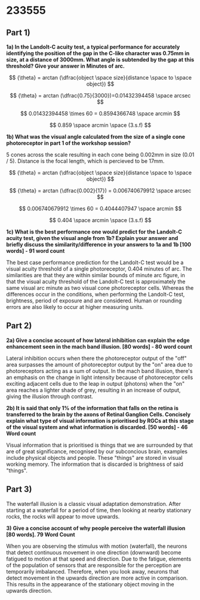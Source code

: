 # 233555

## **Part 1)**

**1a) In the Landolt-C acuity test, a typical performance for accurately identifying the position of the gap in the C-like character was 0.75mm in size, at a distance of 3000mm. What angle is subtended by the gap at this threshold? Give your answer in Minutes of arc.**

$$
{\theta} = arctan (\dfrac{object \space size}{distance \space to \space object})
$$

$$
{\theta} = arctan (\dfrac{0.75}{3000})=0.01432394458 \space arcsec
$$

$$
0.01432394458 \times 60 = 0.8594366748 \space arcmin
$$

$$
0.859 \space arcmin \space (3.s.f)
$$

**1b) What was the visual angle calculated from the size of a single cone photoreceptor in part 1 of the workshop session?**

5 cones across the scale resulting in each cone being 0.002mm in size (0.01 / 5). Distance is the focal length, which is percieved to be 17mm.

$$
{\theta} = arctan (\dfrac{object \space size}{distance \space to \space object})
$$

$$
{\theta} = arctan (\dfrac{0.002}{17}) = 0.006740679912 \space arcsec
$$

$$
0.006740679912 \times 60 = 0.4044407947 \space arcmin
$$

$$
0.404 \space arcmin \space (3.s.f)
$$

**1c) What is the best performance one would predict for the Landolt-C acuity test, given the visual angle from 1b? Explain your answer and briefly discuss the similarity/difference in your answers to 1a and 1b \[100 words] - 91 word count**

The best case performance prediction for the Landolt-C test would be a visual acuity threshold of a single photoreceptor, 0.404 minutes of arc. The similarities are that they are within similar bounds of minute arc figure, in that the visual acuity threshold of the Landolt-C test is approximately the same visual arc minute as two visual cone photoreceptor cells. Whereas the differences occur in the conditions, when performing the Landolt-C test, brightness, period of exposure and are considered. Human or rounding errors are also likely to occur at higher measuring units.

## Part 2)

**2a) Give a concise account of how lateral inhibition can explain the edge enhancement seen in the mach band illusion. \[80 words] - 80 word count**

Lateral inhibition occurs when there the photoreceptor output of the "off" area surpasses the amount of photoreceptor output by the "on" area due to photoreceptors acting as a sum of output. In the mach band illusion, there's an emphasis on the change in light intensity because of photoreceptor cells exciting adjacent cells due to the leap in output (photons) when the "on" area reaches a lighter shade of grey, resulting in an increase of output, giving the illusion through contrast.&#x20;

**2b) It is said that only 1% of the information that falls on the retina is transferred to the brain by the axons of Retinal Ganglion Cells. Concisely explain what type of visual information is prioritised by RGCs at this stage of the visual system and what information is discarded. \[50 words] - 46 Word count**

Visual information that is prioritised is things that we are surrounded by that are of great significance, recognised by our subconcious brain, examples include physical objects and people. These "things" are stored in visual working memory. The information that is discarded is brightness of said "things".

## Part 3)

The waterfall illusion is a classic visual adaptation demonstration. After starting at a waterfall for a period of time, then looking at nearby stationary rocks, the rocks will appear to move upwards.&#x20;

**3) Give a concise account of why people perceive the waterfall illusion \[80 words]. 79 Word Count**

When you are observing the stimulus with motion (waterfall), the neurons that detect continuous movement in one direction (downward) become fatigued to motion at that speed and direction.  Due to the fatigue, elements of the population of sensors that are responsible for the perception are temporarily imbalanced. Therefore, when you look away, neurons that detect movement in the upwards direction are more active in comparison. This results in the appearance of the stationary object moving in the upwards direction.



